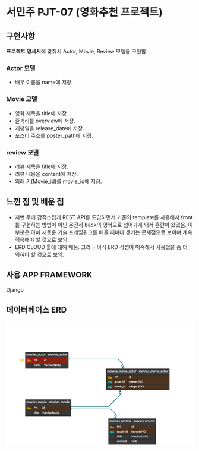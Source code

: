 # 서민주 PJT-07 (영화추천 프로젝트)
## 구현사항

<b>프로젝트 명세서</b>에 맞춰서 Actor, Movie, Review 모델을 구현함.

### Actor 모델
- 배우 이름을 name에 저장.
  
### Movie 모델
- 영화 제목을 title에 저장.
- 줄거리를 overview에 저장.
- 개봉일을 release_date에 저장.
- 포스터 주소를 poster_path에 저장.
  
### review 모델
- 리뷰 제목을 title에 저장.
- 리뷰 내용을 content에 저장.
- 외래 키(Movie_id)를 movie_id에 저장.

## 느낀 점 및 배운 점
- 저번 주에 갑작스럽게 REST API를 도입하면서 기존의 template를 사용해서 front를 구현하는 방법이 아닌 온전히 back의 영역으로 넘어가게 돼서 혼란이 왔었음. 이 부분은 아마 새로운 기술 프레임워크를 배울 때마다 생기는 문제점으로 보이며 계속 적응해야 할 것으로 보임.
- ERD CLOUD 툴에 대해 배움. 그러나 아직 ERD 작성이 미숙해서 사용법을 좀 더 익혀야 할 것으로 보임.

## 사용 APP FRAMEWORK
Django

## 데이터베이스 ERD
![ERD](PJT-07.png)